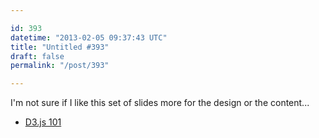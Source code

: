 ```yaml
---

id: 393
datetime: "2013-02-05 09:37:43 UTC"
title: "Untitled #393"
draft: false
permalink: "/post/393"

---
```


I'm not sure if I like this set of slides more for the design or the content... 

 
 * [D3.js 101](https://web.archive.org/web/20130312133138/http://scottcheng.github.com/d3js-101/)



